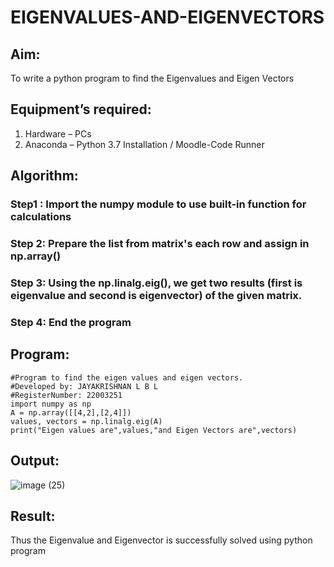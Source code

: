 # EIGENVALUES-AND-EIGENVECTORS
## Aim:
To write a python program to find the Eigenvalues and Eigen Vectors
## Equipment’s required:
1. 	Hardware – PCs
2. 	Anaconda – Python 3.7 Installation / Moodle-Code Runner
## Algorithm:
### Step1 : Import the numpy module to use built-in function for calculations
### Step 2: Prepare the list from matrix's each row and assign in np.array()
### Step 3: Using the np.linalg.eig(),  we get two results (first is eigenvalue and second is eigenvector) of the given matrix.
### Step 4: End the program

## Program:
```
#Program to find the eigen values and eigen vectors.
#Developed by: JAYAKRISHNAN L B L
#RegisterNumber: 22003251
import numpy as np
A = np.array([[4,2],[2,4]])
values, vectors = np.linalg.eig(A)
print("Eigen values are",values,"and Eigen Vectors are",vectors)
```

## Output:
![image (25)](https://user-images.githubusercontent.com/120232371/215279864-827e4b8a-09fa-4755-bb54-742430024d59.png)

## Result:
Thus the Eigenvalue and Eigenvector is successfully solved using python program

